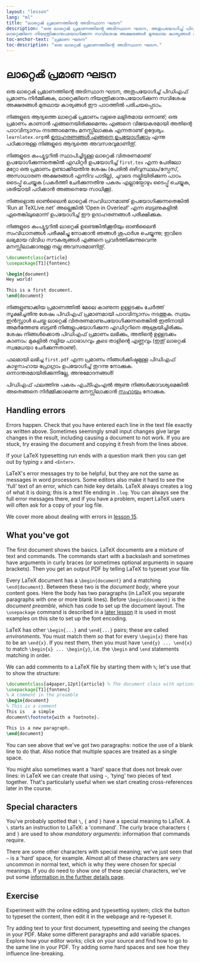 ```yaml
---
layout: "lesson"
lang: "ml"
title: "ലാറ്റെൿ പ്രമാണത്തിന്റെ അടിസ്ഥാന ഘടന"
description: "ഒരു ലാറ്റെൿ പ്രമാണത്തിന്റെ അടിസ്ഥാന ഘടന, അതുപയോഗിച്ച് പിഡിഎഫ് പ്രമാണം നിര്‍മ്മിക്കുക,
ലാറ്റെക്കിനെ നിയന്ത്രിക്കാനുപയോഗിക്കുന്ന സവിശേഷ അക്ഷരങ്ങൾ മുതലായ കാര്യങ്ങൾ ഈ പാഠത്തിൽ പരിചയപ്പെടാം."
toc-anchor-text: "പ്രമാണ ഘടന"
toc-description: "ഒരു ലാറ്റെൿ പ്രമാണത്തിന്റെ അടിസ്ഥാന ഘടന."
---
```


# ലാറ്റെൿ പ്രമാണ ഘടന

<span
  class="summary">ഒരു ലാറ്റെൿ പ്രമാണത്തിന്റെ അടിസ്ഥാന ഘടന, അതുപയോഗിച്ച് പിഡിഎഫ് പ്രമാണം നിര്‍മ്മിക്കുക,
ലാറ്റെക്കിനെ നിയന്ത്രിക്കാനുപയോഗിക്കുന്ന സവിശേഷ അക്ഷരങ്ങൾ മുതലായ കാര്യങ്ങൾ ഈ പാഠത്തിൽ പരിചയപ്പെടാം.</span>

നിങ്ങളുടെ ആദ്യത്തെ ലാറ്റെൿ പ്രമാണം വളരെ ലളിതമായ ഒന്നാണു്; ഒരു പ്രമാണം കാണാൻ എങ്ങനെയിരിക്കുമെന്നും
എങ്ങനെ വിജയകരമായി അതിന്റെ പാഠവിന്യാസം നടത്താമെന്നും മനസ്സിലാക്കുക എന്നതാണു് ഉദ്ദേശ്യം. `learnlatex.org`ൽ
[ഉദാഹരണങ്ങൾ എങ്ങനെ ഉപയോഗിക്കാം](help) എന്നു പഠിക്കാനുള്ള നിങ്ങളുടെ ആദ്യത്തെ അവസരവുമാണിതു്.

നിങ്ങളുടെ കംപ്യൂട്ടറിൽ സ്ഥാപിച്ചിട്ടുള്ള ലാറ്റെൿ വിതരണമാണു് ഉപയോഗിക്കുന്നതെങ്കിൽ എഡിറ്റർ ഉപയോഗിച്ച് `first.tex`
എന്ന പേരിലോ മറ്റോ ഒരു പ്രമാണം ഉണ്ടാക്കിയതിനു ശേഷം (പേരിൽ ഒഴിവുസ്ഥലം/സ്പേസ്, അസാധാരണ അക്ഷരങ്ങൾ എന്നിവ
പാടില്ല), ചുവടെ നല്കിയിരിക്കുന്ന പാഠം ടൈപ്പു് ചെയ്യുക (പകര്‍ത്തി ചേര്‍ക്കുന്നതിനു പകരം എല്ലായ്പോഴും ടൈപ്പു് ചെയ്യുക, ശരിയായി
പഠിക്കാൻ അങ്ങനെയേ സാധിക്കൂ).

നിങ്ങളൊരു ഓണ്‍ലൈൻ ലാറ്റെൿ സംവിധാനമാണു് ഉപയോഗിക്കുന്നതെങ്കിൽ ‘Run at TeXLive.net’ അല്ലെങ്കിൽ
‘Open in Overleaf’ എന്ന ബട്ടണുകളിൽ ഏതെങ്കിലുമൊന്ന് ഉപയോഗിച്ച് ഈ ഉദാഹരണങ്ങൾ പരീക്ഷിക്കുക.

<p
  class="hint">നിങ്ങളുടെ കംപ്യൂട്ടറിൽ ലാറ്റെൿ ഉണ്ടെങ്കില്‍ക്കൂടിയും ഓണ്‍ലൈൻ സംവിധാനങ്ങൾ പരീക്ഷിച്ചു നോക്കാൻ ഞങ്ങൾ 
  ശുപാര്‍ശ ചെയ്യുന്നു; ഇവിടെ ലഭ്യമായ വിവിധ സൗകര്യങ്ങൾ എങ്ങനെ പ്രവര്‍ത്തിക്കുന്നുവെന്നു മനസ്സിലാക്കാനുള്ള നല്ല അവസരമാണിതു്.</p>

```latex
\documentclass{article}
\usepackage[T1]{fontenc}

\begin{document}
Hey world!

This is a first document.
\end{document}
```

നിങ്ങളുണ്ടാക്കിയ പ്രമാണത്തിൽ മേലെ കാണുന്ന ഉള്ളടക്കം ചേര്‍ത്ത് സൂക്ഷിച്ചതിനു ശേഷം പിഡിഎഫ് പ്രമാണമായി പാഠവിന്യാസം
നടത്തുക. സ്വയം ഇന്‍സ്റ്റാൾ ചെയ്ത ലാറ്റെൿ വിതരണമാണുപയോഗിക്കുന്നതെങ്കിൽ ഇതിനായി അമര്‍ത്തേണ്ട ബട്ടൺ
നിങ്ങളുപയോഗിക്കുന്ന എഡിറ്ററിനെ ആശ്രയിച്ചിരിക്കും. ശേഷം നിങ്ങള്‍ക്കൊരു പിഡിഎഫ് പ്രമാണം ലഭിക്കും, അതിന്റെ
ഉള്ളടക്കം കാണാം: മുകളിൽ നല്കിയ പാഠഭാഗവും _കൂടെ_ താളിന്റെ എണ്ണവും (ഇതു് ലാറ്റെൿ സ്വമേധയാ ചേര്‍ക്കുന്നതാണു്).

ഫലമായി ലഭിച്ച `first.pdf` എന്ന പ്രമാണം നിങ്ങള്‍ക്കിഷ്ടമുള്ള പിഡിഎഫ് കാഴ്ചസഹായ പ്രോഗ്രാം ഉപയോഗിച്ച്
തുറന്നു നോക്കുക. ഒന്നാന്തരമായിരിക്കുന്നില്ലേ, അനുമോദനങ്ങൾ!

പിഡിഎഫ് ഫലത്തിനു പകരം എച്ടിഎംഎൽ ആണു നിങ്ങള്‍ക്കാവശ്യമെങ്കിൽ അതെങ്ങനെ നിര്‍മ്മിക്കാമെന്നു മനസ്സിലാക്കാൻ
[സഹായം](./help) നോക്കുക.


## Handling errors

Errors happen.
Check that you have entered each line in the text file exactly as written above.
Sometimes seemingly small input changes give large changes in the
result, including causing a document to not work.
If you are stuck, try erasing the document and copying it fresh from the
lines above.

If your LaTeX typesetting run ends with a question mark then you can get out by
typing `x` and `<Enter>`.

LaTeX's error messages try to be helpful, but they are not the same as messages
in word processors. Some editors also make it hard to see the 'full' text of an
error, which can hide key details. LaTeX always creates a log of what it is
doing; this is a text file ending in `.log`. You can always see the full  error
messages there, and if you have a problem, expert LaTeX users will often ask for a
copy of your log file.

<p
  class="hint">We cover more about dealing with errors in <a href="./lesson-15">lesson 15</a>.</p>

## What you've got

The first document shows the basics.
LaTeX documents are a mixture of text and commands.
The commands start with a backslash
and sometimes have arguments in curly braces
(or sometimes optional arguments in square brackets).
Then you get an output PDF by telling LaTeX to typeset your file.

Every LaTeX document has a `\begin{document}` and a matching
`\end{document}`.
Between these two is the *document body*, where your content goes.
Here the body has two paragraphs (in LaTeX you separate paragraphs
with one or more blank lines).
Before `\begin{document}` is the *document preamble*,
which has code to set up the document layout.
The `\usepackage` command is described in a [later lesson](lesson-06)
it is used in most examples on this site to set up the font encoding.

LaTeX has other `\begin{...}` and `\end{...}` pairs; these are
called *environments*.
You must match them so that for every `\begin{x}` there has to be an `\end{x}`.
If you nest them, then you must have `\end{y} ... \end{x}` to match
`\begin{x} ... \begin{y}`, i.e. the `\begin` and `\end` statements matching
in order.

We can add comments to a LaTeX file by starting them with `%`; let's use
that to show the structure:

```latex
\documentclass[a4paper,12pt]{article} % The document class with options
\usepackage[T1]{fontenc}
% A comment in the preamble
\begin{document}
% This is a comment
This is   a simple
document\footnote{with a footnote}.

This is a new paragraph.
\end{document}
```

You can see above that we've got two paragraphs: notice the use of a blank  line
to do that. Also notice that multiple spaces are treated as a single space.

You might also sometimes want a 'hard' space that does not break over lines: in
LaTeX we can create that using `~`, 'tying' two pieces of text together. That's
particularly useful when we start creating cross-references later in the course.

## Special characters

You've probably spotted that ``\``, `{` and `}` have a special meaning to LaTeX.
A ``\`` starts an instruction to LaTeX: a 'command'. The curly brace characters
 `{` and `}` are used to show _mandatory arguments_: information that commands
 require.

There are some other characters with special meaning; we've just seen that `~`
is a 'hard' space, for example. Almost all of these characters  are _very_
uncommon in normal text, which is why they were chosen for special meanings.
If you do need to show one of these special characters, we've put some
[information in the further details page](more-03).

## Exercise

Experiment with the online editing and typesetting system; click the
button to typeset the content, then edit it in the webpage and re-typeset it.

Try adding text to your first document, typesetting and seeing the changes in
your PDF. Make some different paragraphs and add variable spaces. Explore how
your editor works; click on your source and find how to go to the same line  in
your PDF. Try adding some hard spaces and see how they influence line-breaking.
